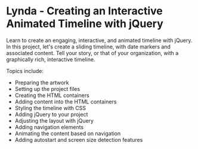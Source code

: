 # Lynda - Creating an Interactive Animated Timeline with jQuery

Learn to create an engaging, interactive, and animated timeline with jQuery. In this project, let's create a sliding timeline, with date markers and associated content. Tell your story, or that of your organization, with a graphically rich, interactive timeline.

Topics include:

- Preparing the artwork
- Setting up the project files
- Creating the HTML containers
- Adding content into the HTML containers
- Styling the timeline with CSS
- Adding jQuery to your project
- Adjusting the layout with jQuery
- Adding navigation elements
- Animating the content based on navigation
- Adding autostart and screen size detection features

